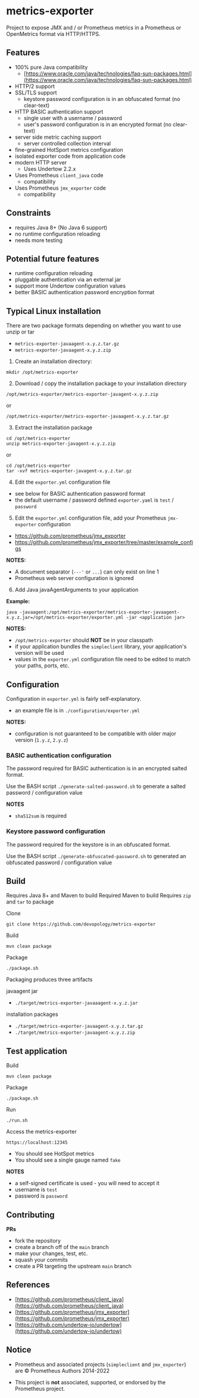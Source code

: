 # metrics-exporter

Project to expose JMX and / or Prometheus metrics in a Prometheus or OpenMetrics format via HTTP/HTTPS.

## Features

- 100% pure Java compatibility
  - [https://www.oracle.com/java/technologies/faq-sun-packages.html](https://www.oracle.com/java/technologies/faq-sun-packages.html)
- HTTP/2 support
- SSL/TLS support
  - keystore password configuration is in an obfuscated format (no clear-text)
- HTTP BASIC authentication support
  - single user with a username / password
  - user's password configuration is in an encrypted format (no clear-text)
- server side metric caching support
  - server controlled collection interval
- fine-grained HotSport metrics configuration
- isolated exporter code from application code
- modern HTTP server
  - Uses Undertow 2.2.x
- Uses Prometheus `client_java` code
  - compatibility
- Uses Prometheus `jmx_exporter` code
  - compatibility

## Constraints

- requires Java 8+ (No Java 6 support)
- no runtime configuration reloading
- needs more testing

## Potential future features

- runtime configuration reloading
- pluggable authentication via an external jar
- support more Undertow configuration values
- better BASIC authentication password encryption format

## Typical Linux installation

There are two package formats depending on whether you want to use unzip or tar

- `metrics-exporter-javaagent-x.y.z.tar.gz`
- `metrics-exporter-javaagent-x.y.z.zip`

1. Create an installation directory:

```
mkdir /opt/metrics-exporter
```

2. Download / copy the installation package to your installation directory

```
/opt/metrics-exporter/metrics-exporter-javagent-x.y.z.zip
```

or

```
/opt/metrics-exporter/metrics-exporter-javaagent-x.y.z.tar.gz
```

3. Extract the installation package

```
cd /opt/metrics-exporter
unzip metrics-exporter-javagent-x.y.z.zip
```

or

```
cd /opt/metrics-exporter
tar -xvf metrics-exporter-javagent-x.y.z.tar.gz
```

4. Edit the `exporter.yml` configuration file

- see below for BASIC authentication password format
- the default username / password defined `exporter.yaml` is `test` / `password` 

5. Edit the `exporter.yml` configuration file, add your Prometheus `jmx-exporter` configuration

- https://github.com/prometheus/jmx_exporter
- https://github.com/prometheus/jmx_exporter/tree/master/example_configs

__NOTES:__

- A document separator (`---'` or `...`) can only exist on line 1 
- Prometheus web server configuration is ignored

6. Add Java javaAgentArguments to your application

__Example:__

```
java -javaagent:/opt/metrics-exporter/metrics-exporter-javaagent-x.y.z.jar=/opt/metrics-exporter/exporter.yml -jar <application jar>
```

__NOTES:__

- `/opt/metrics-exporter` should __NOT__ be in your classpath
- if your application bundles the `simpleclient` library, your application's version will be used
- values in the `exporter.yml` configuration file need to be edited to match your paths, ports, etc.

## Configuration

Configuration in `exporter.yml` is fairly self-explanatory.

- an example file is in `./configuration/exporter.yml`

__NOTES:__

- configuration is not guaranteed to be compatible with older major version (`1.y.z`, `2.y.z`)

### BASIC authentication configuration

The password required for BASIC authentication is in an encrypted salted format.

Use the BASH script `./generate-salted-password.sh` to generate a salted password / configuration value

__NOTES__

- `sha512sum` is required

### Keystore password configuration

The password required for the keystore is in an obfuscated format.

Use the BASH script `./generate-obfuscated-password.sh` to generated an obfuscated password / configuration value

## Build

Requires Java 8+ and Maven to build
Required Maven to build
Requires `zip` and `tar` to package

Clone
```
git clone https://github.com/devopology/metrics-exporter
```

Build
```
mvn clean package
```

Package
```
./package.sh
```

Packaging produces three artifacts

javaagent jar

- `./target/metrics-exporter-javaaagent-x.y.z.jar`

installation packages

- `./target/metrics-exporter-javaagent-x.y.z.tar.gz`
- `./target/metrics-exporter-javaagent-x.y.z.zip`

## Test application

Build
```
mvn clean package
```

Package
```
./package.sh
```

Run
```
./run.sh
```

Access the metrics-exporter

```
https://localhost:12345
```

- You should see HotSpot metrics
- You should see a single gauge named `fake`

__NOTES__

- a self-signed certificate is used - you will need to accept it
- username is `test`
- password is `password`

## Contributing

__PRs__

- fork the repository
- create a branch off of the `main` branch
- make your changes, test, etc.
- squash your commits
- create a PR targeting the upstream `main` branch

## References

- [https://github.com/prometheus/client_java](https://github.com/prometheus/client_java)
- [https://github.com/prometheus/jmx_exporter](https://github.com/prometheus/jmx_exporter)
- [https://github.com/undertow-io/undertow](https://github.com/undertow-io/undertow)

## Notice

- Prometheus and associated projects (`simpleclient` and `jmx_exporter`) are © Prometheus Authors 2014-2022

- This project is __not__ associated, supported, or endorsed by the Prometheus project.
